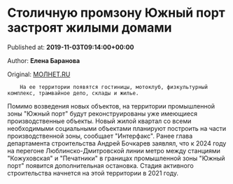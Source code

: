 
# Столичную промзону Южный порт застроят жилыми домами

Published at: **2019-11-03T09:14:00+00:00**

Author: **Елена Баранова**

Original: [МОЛНЕТ.RU](https://www.molnet.ru/mos/ru/estate/o_717190)


        На ее территории появятся гостиницы, мотоклуб, физкультурный комплекс, трамвайное депо, склады и жилье.
      
Помимо возведения новых объектов, на территории промышленной зоны "Южный порт" будут реконструированы уже имеющиеся производственные объекты. Новый жилой квартал со всеми необходимыми социальными объектами планируют построить на части производственной зоны, сообщает "Интерфакс".
Ранее глава департамента строительства Андрей Бочкарев заявлял, что к 2024 году на перегоне Люблинско-Дмитровской линии метро между станциями "Кожуховская" и "Печатники" в границах промышленной зоны "Южный порт" появится дополнительная остановка. Стадия активного строительства начнется на этой территории в 2021 году.
